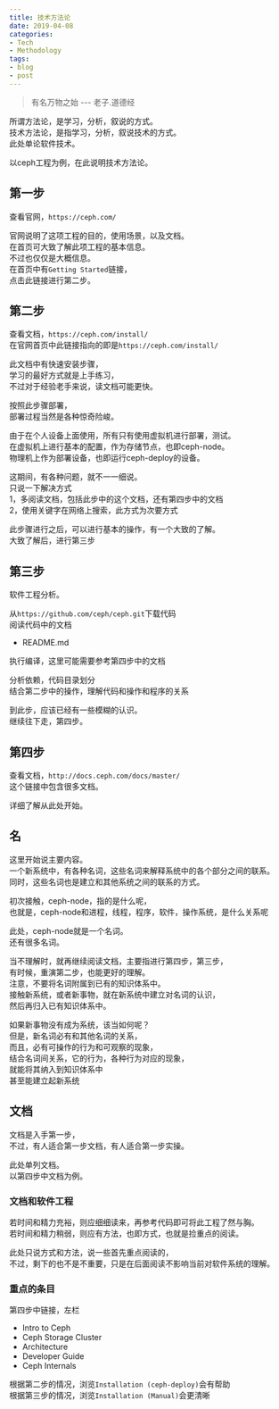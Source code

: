 ```yaml
---
title: 技术方法论
date: 2019-04-08
categories:
- Tech
- Methodology
tags:
- blog
- post
---
```


> 有名万物之始  --- 老子.道德经

所谓方法论，是学习，分析，叙说的方式。  
技术方法论，是指学习，分析，叙说技术的方式。  
此处单论软件技术。  

以ceph工程为例，在此说明技术方法论。  

## 第一步

查看官网，`https://ceph.com/`  

官网说明了这项工程的目的，使用场景，以及文档。  
在首页可大致了解此项工程的基本信息。  
不过也仅仅是大概信息。  
在首页中有`Getting Started`链接，  
点击此链接进行第二步。  

## 第二步

查看文档，`https://ceph.com/install/`  
在官网首页中此链接指向的即是`https://ceph.com/install/`  

此文档中有快速安装步骤，  
学习的最好方式就是上手练习，  
不过对于经验老手来说，读文档可能更快。  

按照此步骤部署，  
部署过程当然是各种惊奇险峻。  

由于在个人设备上面使用，所有只有使用虚拟机进行部署，测试。  
在虚拟机上进行基本的配置，作为存储节点，也即ceph-node。  
物理机上作为部署设备，也即运行ceph-deploy的设备。  

这期间，有各种问题，就不一一细说。  
只说一下解决方式  
1，多阅读文档，包括此步中的这个文档，还有第四步中的文档  
2，使用关键字在网络上搜索，此方式为次要方式  

此步骤进行之后，可以进行基本的操作，有一个大致的了解。  
大致了解后，进行第三步  

## 第三步  

软件工程分析。  

从`https://github.com/ceph/ceph.git`下载代码  
阅读代码中的文档  
- README.md

执行编译，这里可能需要参考第四步中的文档  

分析依赖，代码目录划分  
结合第二步中的操作，理解代码和操作和程序的关系  

到此步，应该已经有一些模糊的认识。  
继续往下走，第四步。  

## 第四步

查看文档，`http://docs.ceph.com/docs/master/`  
这个链接中包含很多文档。  

详细了解从此处开始。  

## 名

这里开始说主要内容。  
一个新系统中，有各种名词，这些名词来解释系统中的各个部分之间的联系。  
同时，这些名词也是建立和其他系统之间的联系的方式。  

初次接触，ceph-node，指的是什么呢，  
也就是，ceph-node和进程，线程，程序，软件，操作系统，是什么关系呢  

此处，ceph-node就是一个名词。  
还有很多名词。  

当不理解时，就再继续阅读文档，主要指进行第四步，第三步，  
有时候，重演第二步，也能更好的理解。  
注意，不要将名词附属到已有的知识体系中。  
接触新系统，或者新事物，就在新系统中建立对名词的认识，  
然后再归入已有知识体系中。  

如果新事物没有成为系统，该当如何呢？  
但是，新名词必有和其他名词的关系，  
而且，必有可操作的行为和可观察的现象，  
结合名词间关系，它的行为，各种行为对应的现象，  
就能将其纳入到知识体系中  
甚至能建立起新系统  

## 文档

文档是入手第一步，  
不过，有人适合第一步文档，有人适合第一步实操。  

此处单列文档。  
以第四步中文档为例。  

### 文档和软件工程

若时间和精力充裕，则应细细读来，再参考代码即可将此工程了然与胸。  
若时间和精力稍弱，则应有方法，也即方式，也就是捡重点的阅读。  

此处只说方式和方法，说一些首先重点阅读的，  
不过，剩下的也不是不重要，只是在后面阅读不影响当前对软件系统的理解。  

### 重点的条目

第四步中链接，左栏  
- Intro to Ceph  
- Ceph Storage Cluster  
- Architecture  
- Developer Guide  
- Ceph Internals  

根据第二步的情况，浏览`Installation (ceph-deploy)`会有帮助  
根据第三步的情况，浏览`Installation (Manual)`会更清晰  


